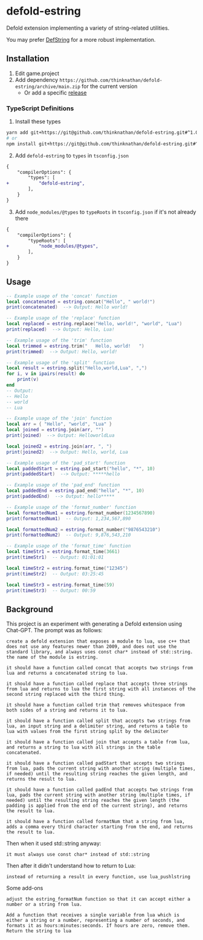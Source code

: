 # defold-estring

Defold extension implementing a variety of string-related utilities.

You may prefer [DefString](https://github.com/subsoap/defstring) for a more robust implementation.

## Installation

1. Edit game.project
2. Add dependency `https://github.com/thinknathan/defold-estring/archive/main.zip` for the current version
    - Or add a specific [release](https://github.com/thinknathan/defold-estring/releases)

### TypeScript Definitions

1. Install these types

```bash
yarn add git+https://git@github.com/thinknathan/defold-estring.git#^1.0.0 -D
# or
npm install git+https://git@github.com/thinknathan/defold-estring.git#^1.0.0 --save-dev
```

2. Add `defold-estring` to `types` in `tsconfig.json`

```diff
{
	"compilerOptions": {
		"types": [
+			"defold-estring",
		],
	}
}
```

3. Add `node_modules/@types` to `typeRoots` in `tsconfig.json` if it's not already there

```diff
{
	"compilerOptions": {
		"typeRoots": [
+			"node_modules/@types",
		],
	}
}
```

## Usage

```lua
-- Example usage of the 'concat' function
local concatenated = estring.concat("Hello", " world!")
print(concatenated)  --> Output: Hello world!

-- Example usage of the 'replace' function
local replaced = estring.replace("Hello, world!", "world", "Lua")
print(replaced)  --> Output: Hello, Lua!

-- Example usage of the 'trim' function
local trimmed = estring.trim("   Hello, world!   ")
print(trimmed)  --> Output: Hello, world!

-- Example usage of the 'split' function
local result = estring.split("Hello,world,Lua", ",")
for i, v in ipairs(result) do
    print(v)
end
-- Output:
-- Hello
-- world
-- Lua

-- Example usage of the 'join' function
local arr = { "Hello", "world", "Lua" }
local joined = estring.join(arr, "")
print(joined)  --> Output: HelloworldLua

local joined2 = estring.join(arr, ", ")
print(joined2)  --> Output: Hello, world, Lua

-- Example usage of the 'pad_start' function
local paddedStart = estring.pad_start("hello", "*", 10)
print(paddedStart)  --> Output: *****hello

-- Example usage of the 'pad_end' function
local paddedEnd = estring.pad_end("hello", "*", 10)
print(paddedEnd)  --> Output: hello*****

-- Example usage of the 'format_number' function
local formattedNum1 = estring.format_number(1234567890)
print(formattedNum1)  -- Output: 1,234,567,890

local formattedNum2 = estring.format_number("9876543210")
print(formattedNum2)  -- Output: 9,876,543,210

-- Example usage of the 'format_time' function
local timeStr1 = estring.format_time(3661)
print(timeStr1)  -- Output: 01:01:01

local timeStr2 = estring.format_time("12345")
print(timeStr2)  -- Output: 03:25:45

local timeStr3 = estring.format_time(59)
print(timeStr3)  -- Output: 00:59
```

## Background

This project is an experiment with generating a Defold extension using Chat-GPT. The prompt was as follows:

```
create a defold extension that exposes a module to lua, use c++ that does not use any features newer than 2009, and does not use the standard library, and always uses const char* instead of std::string. the name of the module is estring.

it should have a function called concat that accepts two strings from lua and returns a concatenated string to lua.

it should have a function called replace that accepts three strings from lua and returns to lua the first string with all instances of the second string replaced with the third thing.

it should have a function called trim that removes whitespace from both sides of a string and returns it to lua.

it should have a function called split that accepts two strings from lua, an input string and a delimiter string, and returns a table to lua with values from the first string split by the delimiter

it should have a function called join that accepts a table from lua, and returns a string to lua with all strings in the table concatenated.

it should have a function called padStart that accepts two strings from lua, pads the current string with another string (multiple times, if needed) until the resulting string reaches the given length, and returns the result to lua.

it should have a function called padEnd that accepts two strings from lua, pads the current string with another string (multiple times, if needed) until the resulting string reaches the given length (the padding is applied from the end of the current string), and returns the result to lua.

it should have a function called formatNum that a string from lua, adds a comma every third character starting from the end, and returns the result to lua.
```

Then when it used std::string anyway:

```
it must always use const char* instead of std::string
```

Then after it didn't understand how to return to Lua:

```
instead of returning a result in every function, use lua_pushlstring
```

Some add-ons

```
adjust the estring_formatNum function so that it can accept either a number or a string from lua.
```

```
Add a function that receives a single variable from lua which is either a string or a number, representing a number of seconds, and formats it as hours:minutes:seconds. If hours are zero, remove them. Return the string to lua
```
